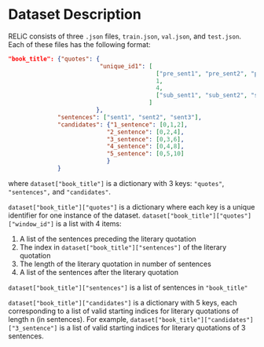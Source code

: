 # Dataset Description

RELiC consists of three `.json` files, `train.json`, `val.json`, and `test.json`. Each of these files has the following format:

```json
"book_title": {"quotes": {
                          "unique_id1": [
                                          ["pre_sent1", "pre_sent2", "pre_sent3", "pre_sent4"],
                                          1,
                                          4,
                                          ["sub_sent1", "sub_sent2", "sub_sent3", "sub_sent4"]
                                        ]
                         },
              "sentences": ["sent1", "sent2", "sent3"],
              "candidates": {"1_sentence": [0,1,2],
                            "2_sentence": [0,2,4],
                            "3_sentence": [0,3,6],
                            "4_sentence": [0,4,8],
                            "5_sentence": [0,5,10]
                            }
              }

```
where `dataset["book_title"]` is a dictionary with 3 keys: `"quotes"`, `"sentences",` and `"candidates"`.

`dataset["book_title"]["quotes"]` is a dictionary where each key is a unique identifier for one instance of the dataset. `dataset["book_title"]["quotes"]["window_id"]` is a list with 4 items:

1. A list of the sentences preceding the literary quotation
2. The index in `dataset["book_title"]["sentences"]` of the literary quotation
3. The length of the literary quotation in number of sentences
4. A list of the sentences after the literary quotation

`dataset["book_title"]["sentences"]` is a list of sentences in `"book_title"`

`dataset["book_title"]["candidates"]` is a dictionary with 5 keys, each corresponding to a list of valid starting indices for literary quotations of length n (in sentences). For example, `dataset["book_title"]["candidates"]["3_sentence"]` is a list of valid starting indices for literary quotations of 3 sentences.
